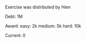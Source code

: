 Exercise was distributed by Hien

Debt: 1M

Award:
    easy: 2k
    medium: 5k
    hard: 10k

Current: 0
